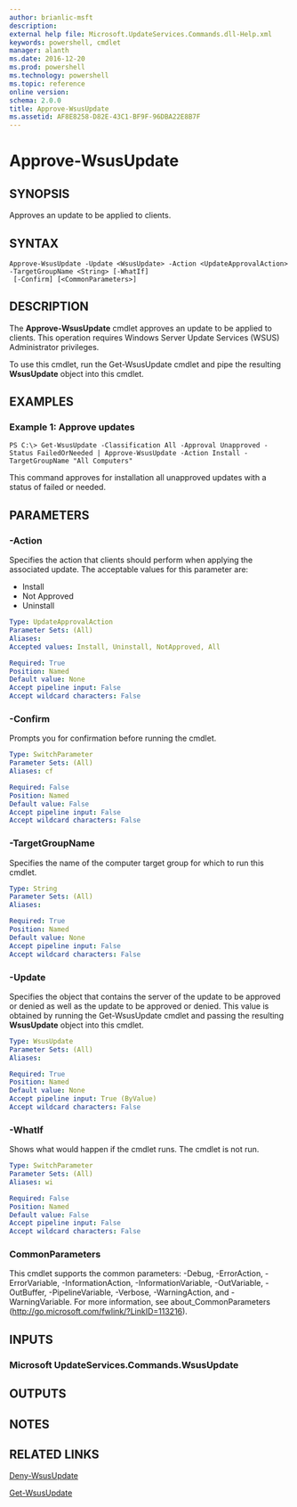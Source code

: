 ```yaml
---
author: brianlic-msft
description: 
external help file: Microsoft.UpdateServices.Commands.dll-Help.xml
keywords: powershell, cmdlet
manager: alanth
ms.date: 2016-12-20
ms.prod: powershell
ms.technology: powershell
ms.topic: reference
online version: 
schema: 2.0.0
title: Approve-WsusUpdate
ms.assetid: AF8E8258-D82E-43C1-BF9F-96DBA22E8B7F
---
```


# Approve-WsusUpdate

## SYNOPSIS
Approves an update to be applied to clients.

## SYNTAX

```
Approve-WsusUpdate -Update <WsusUpdate> -Action <UpdateApprovalAction> -TargetGroupName <String> [-WhatIf]
 [-Confirm] [<CommonParameters>]
```

## DESCRIPTION
The **Approve-WsusUpdate** cmdlet approves an update to be applied to clients.
This operation requires Windows Server Update Services (WSUS) Administrator privileges.

To use this cmdlet, run the Get-WsusUpdate cmdlet and pipe the resulting **WsusUpdate** object into this cmdlet.

## EXAMPLES

### Example 1: Approve updates
```
PS C:\> Get-WsusUpdate -Classification All -Approval Unapproved -Status FailedOrNeeded | Approve-WsusUpdate -Action Install -TargetGroupName "All Computers"
```

This command approves for installation all unapproved updates with a status of failed or needed.

## PARAMETERS

### -Action
Specifies the action that clients should perform when applying the associated update.
The acceptable values for this parameter are:

- Install 
- Not Approved 
- Uninstall

```yaml
Type: UpdateApprovalAction
Parameter Sets: (All)
Aliases: 
Accepted values: Install, Uninstall, NotApproved, All

Required: True
Position: Named
Default value: None
Accept pipeline input: False
Accept wildcard characters: False
```

### -Confirm
Prompts you for confirmation before running the cmdlet.

```yaml
Type: SwitchParameter
Parameter Sets: (All)
Aliases: cf

Required: False
Position: Named
Default value: False
Accept pipeline input: False
Accept wildcard characters: False
```

### -TargetGroupName
Specifies the name of the computer target group for which to run this cmdlet.

```yaml
Type: String
Parameter Sets: (All)
Aliases: 

Required: True
Position: Named
Default value: None
Accept pipeline input: False
Accept wildcard characters: False
```

### -Update
Specifies the object that contains the server of the update to be approved or denied as well as the update to be approved or denied.
This value is obtained by running the Get-WsusUpdate cmdlet and passing the resulting **WsusUpdate** object into this cmdlet.

```yaml
Type: WsusUpdate
Parameter Sets: (All)
Aliases: 

Required: True
Position: Named
Default value: None
Accept pipeline input: True (ByValue)
Accept wildcard characters: False
```

### -WhatIf
Shows what would happen if the cmdlet runs.
The cmdlet is not run.

```yaml
Type: SwitchParameter
Parameter Sets: (All)
Aliases: wi

Required: False
Position: Named
Default value: False
Accept pipeline input: False
Accept wildcard characters: False
```

### CommonParameters
This cmdlet supports the common parameters: -Debug, -ErrorAction, -ErrorVariable, -InformationAction, -InformationVariable, -OutVariable, -OutBuffer, -PipelineVariable, -Verbose, -WarningAction, and -WarningVariable. For more information, see about_CommonParameters (http://go.microsoft.com/fwlink/?LinkID=113216).

## INPUTS

### Microsoft UpdateServices.Commands.WsusUpdate

## OUTPUTS

## NOTES

## RELATED LINKS

[Deny-WsusUpdate](./Deny-WsusUpdate.md)

[Get-WsusUpdate](./Get-WsusUpdate.md)


